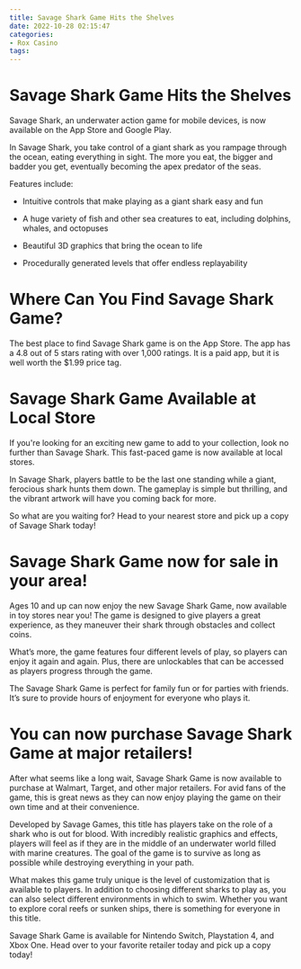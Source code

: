 ```yaml
---
title: Savage Shark Game Hits the Shelves
date: 2022-10-28 02:15:47
categories:
- Rox Casino
tags:
---
```



#  Savage Shark Game Hits the Shelves

Savage Shark, an underwater action game for mobile devices, is now available on the App Store and Google Play.

In Savage Shark, you take control of a giant shark as you rampage through the ocean, eating everything in sight. The more you eat, the bigger and badder you get, eventually becoming the apex predator of the seas.

Features include:

- Intuitive controls that make playing as a giant shark easy and fun

- A huge variety of fish and other sea creatures to eat, including dolphins, whales, and octopuses

- Beautiful 3D graphics that bring the ocean to life

- Procedurally generated levels that offer endless replayability

#  Where Can You Find Savage Shark Game?

The best place to find Savage Shark game is on the App Store. The app has a 4.8 out of 5 stars rating with over 1,000 ratings. It is a paid app, but it is well worth the $1.99 price tag.

#  Savage Shark Game Available at Local Store

If you're looking for an exciting new game to add to your collection, look no further than Savage Shark. This fast-paced game is now available at local stores.

In Savage Shark, players battle to be the last one standing while a giant, ferocious shark hunts them down. The gameplay is simple but thrilling, and the vibrant artwork will have you coming back for more.

So what are you waiting for? Head to your nearest store and pick up a copy of Savage Shark today!

#  Savage Shark Game now for sale in your area!

Ages 10 and up can now enjoy the new Savage Shark Game, now available in toy stores near you! The game is designed to give players a great experience, as they maneuver their shark through obstacles and collect coins.

What’s more, the game features four different levels of play, so players can enjoy it again and again. Plus, there are unlockables that can be accessed as players progress through the game.

The Savage Shark Game is perfect for family fun or for parties with friends. It’s sure to provide hours of enjoyment for everyone who plays it.

#  You can now purchase Savage Shark Game at major retailers!

After what seems like a long wait, Savage Shark Game is now available to purchase at Walmart, Target, and other major retailers. For avid fans of the game, this is great news as they can now enjoy playing the game on their own time and at their convenience.

Developed by Savage Games, this title has players take on the role of a shark who is out for blood. With incredibly realistic graphics and effects, players will feel as if they are in the middle of an underwater world filled with marine creatures. The goal of the game is to survive as long as possible while destroying everything in your path.

What makes this game truly unique is the level of customization that is available to players. In addition to choosing different sharks to play as, you can also select different environments in which to swim. Whether you want to explore coral reefs or sunken ships, there is something for everyone in this title.

Savage Shark Game is available for Nintendo Switch, Playstation 4, and Xbox One. Head over to your favorite retailer today and pick up a copy today!